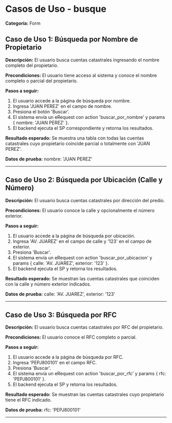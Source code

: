 # Casos de Uso - busque

**Categoría:** Form

## Caso de Uso 1: Búsqueda por Nombre de Propietario

**Descripción:** El usuario busca cuentas catastrales ingresando el nombre completo del propietario.

**Precondiciones:**
El usuario tiene acceso al sistema y conoce el nombre completo o parcial del propietario.

**Pasos a seguir:**
1. El usuario accede a la página de búsqueda por nombre.
2. Ingresa 'JUAN PEREZ' en el campo de nombre.
3. Presiona el botón 'Buscar'.
4. El sistema envía un eRequest con action 'buscar_por_nombre' y params { nombre: 'JUAN PEREZ' }.
5. El backend ejecuta el SP correspondiente y retorna los resultados.

**Resultado esperado:**
Se muestra una tabla con todas las cuentas catastrales cuyo propietario coincide parcial o totalmente con 'JUAN PEREZ'.

**Datos de prueba:**
nombre: 'JUAN PEREZ'

---

## Caso de Uso 2: Búsqueda por Ubicación (Calle y Número)

**Descripción:** El usuario busca cuentas catastrales por dirección del predio.

**Precondiciones:**
El usuario conoce la calle y opcionalmente el número exterior.

**Pasos a seguir:**
1. El usuario accede a la página de búsqueda por ubicación.
2. Ingresa 'AV. JUAREZ' en el campo de calle y '123' en el campo de exterior.
3. Presiona 'Buscar'.
4. El sistema envía un eRequest con action 'buscar_por_ubicacion' y params { calle: 'AV. JUAREZ', exterior: '123' }.
5. El backend ejecuta el SP y retorna los resultados.

**Resultado esperado:**
Se muestran las cuentas catastrales que coinciden con la calle y número exterior indicados.

**Datos de prueba:**
calle: 'AV. JUAREZ', exterior: '123'

---

## Caso de Uso 3: Búsqueda por RFC

**Descripción:** El usuario busca cuentas catastrales por RFC del propietario.

**Precondiciones:**
El usuario conoce el RFC completo o parcial.

**Pasos a seguir:**
1. El usuario accede a la página de búsqueda por RFC.
2. Ingresa 'PEPJ800101' en el campo RFC.
3. Presiona 'Buscar'.
4. El sistema envía un eRequest con action 'buscar_por_rfc' y params { rfc: 'PEPJ800101' }.
5. El backend ejecuta el SP y retorna los resultados.

**Resultado esperado:**
Se muestran las cuentas catastrales cuyo propietario tiene el RFC indicado.

**Datos de prueba:**
rfc: 'PEPJ800101'

---

